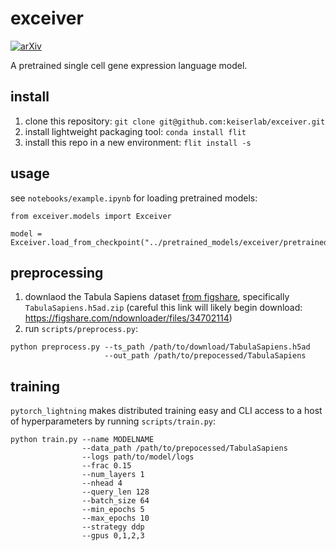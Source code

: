# exceiver

[![arXiv](https://img.shields.io/badge/arXiv-1234.56789-b31b1b.svg)](https://arxiv.org/abs/2210.14330)

A pretrained single cell gene expression language model.

## install

1. clone this repository: `git clone git@github.com:keiserlab/exceiver.git`
2. install lightweight packaging tool: `conda install flit`
3. install this repo in a new environment: `flit install -s`

## usage

see `notebooks/example.ipynb` for loading pretrained models:

```
from exceiver.models import Exceiver

model = Exceiver.load_from_checkpoint("../pretrained_models/exceiver/pretrained_TS_exceiver.ckpt")
```

## preprocessing

1. downlaod the Tabula Sapiens dataset [from figshare](https://figshare.com/articles/dataset/Tabula_Sapiens_release_1_0/14267219), specifically `TabulaSapiens.h5ad.zip` (careful this link will likely begin download: https://figshare.com/ndownloader/files/34702114)
2. run `scripts/preprocess.py`:

```
python preprocess.py --ts_path /path/to/download/TabulaSapiens.h5ad
                     --out_path /path/to/prepocessed/TabulaSapiens
```

## training

`pytorch_lightning` makes distributed training easy and CLI access to a host of hyperparameters by running `scripts/train.py`:

```
python train.py --name MODELNAME 
                --data_path /path/to/prepocessed/TabulaSapiens 
                --logs path/to/model/logs
                --frac 0.15 
                --num_layers 1 
                --nhead 4 
                --query_len 128 
                --batch_size 64 
                --min_epochs 5 
                --max_epochs 10 
                --strategy ddp 
                --gpus 0,1,2,3 
```
